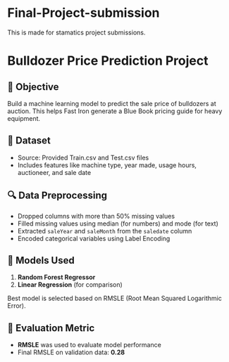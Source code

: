 # Final-Project-submission
This is made for stamatics project submissions.
# Bulldozer Price Prediction Project

## 📌 Objective
Build a machine learning model to predict the sale price of bulldozers at auction. This helps Fast Iron generate a Blue Book pricing guide for heavy equipment.

## 📂 Dataset
- Source: Provided Train.csv and Test.csv files
- Includes features like machine type, year made, usage hours, auctioneer, and sale date

## 🔍 Data Preprocessing
- Dropped columns with more than 50% missing values
- Filled missing values using median (for numbers) and mode (for text)
- Extracted `saleYear` and `saleMonth` from the `saledate` column
- Encoded categorical variables using Label Encoding

## 🤖 Models Used
1. **Random Forest Regressor**
2. **Linear Regression** (for comparison)

Best model is selected based on RMSLE (Root Mean Squared Logarithmic Error).

## 🧪 Evaluation Metric
- **RMSLE** was used to evaluate model performance
- Final RMSLE on validation data: **0.28**

